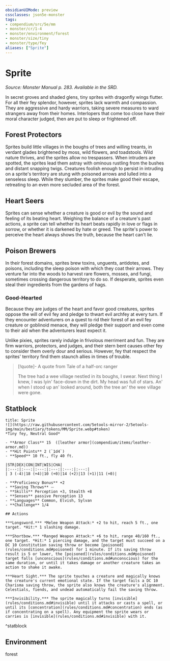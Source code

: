 ```yaml
---
obsidianUIMode: preview
cssclasses: json5e-monster
tags:
- compendium/src/5e/mm
- monster/cr/1-4
- monster/environment/forest
- monster/size/tiny
- monster/type/fey
aliases: ["Sprite"]
---
```

# Sprite
*Source: Monster Manual p. 283. Available in the SRD.*  

In secret groves and shaded glens, tiny sprites with dragonfly wings flutter. For all their fey splendor, however, sprites lack warmth and compassion. They are aggressive and hardy warriors, taking severe measures to ward strangers away from their homes. Interlopers that come too close have their moral character judged, then are put to sleep or frightened off.

## Forest Protectors

Sprites build little villages in the boughs of trees and willing treants, in verdant glades brightened by moss, wild flowers, and toadstools. Wild nature thrives, and the sprites allow no trespassers. When intruders are spotted, the sprites lead them astray with ominous rustling from the bushes and distant snapping twigs. Creatures foolish enough to persist in intruding on a sprite's territory are stung with poisoned arrows and lulled into a senseless sleep. While they slumber, the sprites make good their escape, retreating to an even more secluded area of the forest.

## Heart Seers

Sprites can sense whether a creature is good or evil by the sound and feeling of its beating heart. Weighing the balance of a creature's past actions, a sprite can tell whether its heart beats rapidly in love or flags in sorrow, or whether it is darkened by hate or greed. The sprite's power to perceive the heart always shows the truth, because the heart can't lie.

## Poison Brewers

In their forest domains, sprites brew toxins, unguents, antidotes, and poisons, including the sleep poison with which they coat their arrows. They venture far into the woods to harvest rare flowers, mosses, and fungi, sometimes crossing dangerous territory to do so. If desperate, sprites even steal their ingredients from the gardens of hags.

### Good-Hearted

Because they are judges of the heart and favor good creatures, sprites oppose the will of evil fey and pledge to thwart evil archfey at every turn. If they encounter adventurers on a quest to rid their forest of an evil fey creature or goblinoid menace, they will pledge their support and even come to their aid when the adventurers least expect it.

Unlike pixies, sprites rarely indulge in frivolous merriment and fun. They are firm warriors, protectors, and judges, and their stern bent causes other fey to consider them overly dour and serious. However, fey that respect the sprites' territory find them staunch allies in times of trouble.

> [!quote]- A quote from Tale of a half-orc ranger  
> 
> The tree had a wee village nestled in its boughs, I swear. Next thing I knew, I was lyin' face-down in the dirt. My head was full of stars. An' when I stood up an' looked around, both the tree an' the wee village were gone.


## Statblock

```ad-statblock
title: Sprite
![](https://raw.githubusercontent.com/5etools-mirror-2/5etools-img/main/bestiary/tokens/MM/Sprite.webp#token)
*Tiny fey, Neutral Good*

- **Armor Class** 15  ([leather armor](compendium/items/leather-armor.md))
- **Hit Points** 2 (`1d4`)
- **Speed** 10 ft., fly 40 ft.

|STR|DEX|CON|INT|WIS|CHA|
|:---:|:---:|:---:|:---:|:---:|:---:|
| 3 (-4)|18 (+4)|10 (+0)|14 (+2)|13 (+1)|11 (+0)|

- **Proficiency Bonus** +2
- **Saving Throws** ⏤
- **Skills** Perception +3, Stealth +8
- **Senses** passive Perception 13
- **Languages** Common, Elvish, Sylvan
- **Challenge** 1/4

## Actions

***Longsword.*** *Melee Weapon Attack:* +2 to hit, reach 5 ft., one target. *Hit:* 1 slashing damage.

***Shortbow.*** *Ranged Weapon Attack:* +6 to hit, range 40/160 ft., one target. *Hit:* 1 piercing damage, and the target must succeed on a DC 10 Constitution saving throw or become [poisoned](rules/conditions.md#poisoned) for 1 minute. If its saving throw result is 5 or lower, the [poisoned](rules/conditions.md#poisoned) target falls [unconscious](rules/conditions.md#unconscious) for the same duration, or until it takes damage or another creature takes an action to shake it awake.

***Heart Sight.*** The sprite touches a creature and magically knows the creature's current emotional state. If the target fails a DC 10 Charisma saving throw, the sprite also knows the creature's alignment. Celestials, fiends, and undead automatically fail the saving throw.

***Invisibility.*** The sprite magically turns [invisible](rules/conditions.md#invisible) until it attacks or casts a spell, or until its [concentration](rules/conditions.md#concentration) ends (as if concentrating on a spell). Any equipment the sprite wears or carries is [invisible](rules/conditions.md#invisible) with it.
```
^statblock

## Environment

forest